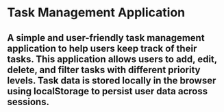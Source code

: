 # Task Management Application
## A simple and user-friendly task management application to help users keep track of their tasks. This application allows users to add, edit, delete, and filter tasks with different priority levels. Task data is stored locally in the browser using localStorage to persist user data across sessions.


